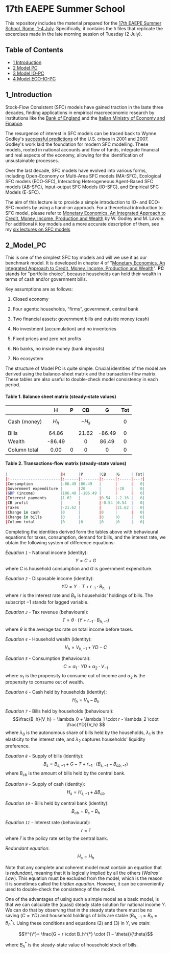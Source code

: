 # 17th EAEPE Summer School

This repository includes the material prepared for the [17th EAEPE Summer School, Rome, 1-4 July](https://eaepe.org/?page=events&side=summer_school&sub=eaepe_summer_school). Specifically, it contains the `R` files that replicate the excercises made in the late morning session of Tuesday (2 July). 

## Table of Contents

- [1 Introduction](#1_Introduction)
- [2 Model PC](#2_Model_PC)
- [3 Model IO-PC](#3_Model_IO-PC)
- [4 Model ECO-IO-PC](#3_Model_ECO-IO-PC)


## 1_Introduction

Stock-Flow Consistent (SFC) models have gained traction in the laste three decades, finding applications in empirical macroeconomic research by institutions like the [Bank of England](https://www.bankofengland.co.uk/-/media/boe/files/working-paper/2016/a-dynamic-model-of-financial-balances-for-the-uk) and the [Italian Ministry of Economy and Finance](https://www.sciencedirect.com/science/article/abs/pii/S0264999322003509).

The resurgence of interest in SFC models can be traced back to Wynne Godley's [successful predictions](https://www.levyinstitute.org/publications/seven-unsustainable-processes) of the U.S. crises in 2001 and 2007. Godley's work laid the foundation for modern SFC modelling. These models, rooted in national accounts and flow of funds, integrate financial and real aspects of the economy, allowing for the identification of unsustainable processes.

Over the last decade, SFC models have evolved into various forms, including Open-Economy or Multi-Area SFC models (MA-SFC), Ecological SFC models (ECO-SFC), Interacting Heterogeneous Agent-Based SFC models (AB-SFC), Input-output SFC Models (IO-SFC), and Empirical SFC Models (E-SFC).

The aim of this lecture is to provide a simple introduction to IO- and ECO-SFC models by using a hand-on approach. For a theoretical introduction to SFC model, please refer to [Monetary Economics. An Integrated Approach to Credit, Money, Income, Production and Wealth](https://link.springer.com/book/10.1007/978-1-137-08599-3) by W. Godley and M. Lavoie. For additional `R` toy models and a more accurate description of them, see my [six lectures on SFC models](https://github.com/marcoverpas/Six_lectures_on_sfc_models)

## 2_Model_PC

This is one of the simplest SFC toy models and will we use it as our benchmark model. It is developed in chapter 4 of "[Monetary Economics. An Integrated Approach to Credit, Money, Income, Production and Wealth](https://link.springer.com/book/10.1007/978-1-137-08599-3)". **PC** stands for "portfolio choice", because households can hold their wealth in terms of cash and/or government bills.

Key assumptions are as follows:

1. Closed economy

1. Four agents: households, “firms”, government, central bank

1. Two financial assets: government bills and outside money (cash)

1. No investment (accumulation) and no inventories

1. Fixed prices and zero net profits

1. No banks, no inside money (bank deposits)

1. No ecosystem

The structure of Model PC is quite simple. Crucial identities of the model are derived using the balance-sheet matrix and the transaction-flow matrix. These tables are also useful to double-check model consistency in each period. 

#### Table 1. Balance sheet matrix (steady-state values) 



|             |      H| P   |CB      |G       | Tot|
|:------------|:------:|:--:|:------:|:------:|:---:|
|Cash (money) |$$H_h$$ |    |$$-H_s$$|        |   0 |
|Bills        |  64.86 |    |21.62   |-86.49  |   0 |
|Wealth       | -86.49 |    |0       |86.49   |   0 |
|Column total |   0.00 |0   |0       |0       |   0 |


#### Table 2. Transactions-flow matrix (steady-state values) 

```R
|                       |H      |P       |CB    |G     | Tot|
|:----------------------|:------|:-------|:-----|:-----|---:|
|Consumption            |-86.49 |86.49   |      |      |   0|
|Government expenditure |       |20      |      |-20   |   0|
|GDP (income)           |106.49 |-106.49 |      |      |   0|
|Interest payments      |1.62   |        |0.54  |-2.16 |   0|
|CB profit              |       |        |-0.54 |0.54  |   0|
|Taxes                  |-21.62 |        |      |21.62 |   0|
|Change in cash         |0      |        |0     |      |   0|
|Change in bills        |0      |        |0     |0     |   0|
|Column total           |0      |0       |0     |0     |   0|
```

Completing the identities derived form the tables above with behavioural equations for taxes, consumption, demand for bills, and the interest rate, we obtain the following system of difference equations:

*Equation `1`* - National income (identity): 
$$Y = C + G $$
where $C$ is household consumption and $G$ is government expenditure.

*Equation `2`* - Disposable income (identity):
$$YD = Y - T + r_{-1} \cdot B_{h,-1} $$
where $r$ is the interest rate and $B_h$ is households' holdings of bills. The subscript $-1$ stands for lagged variable.

*Equation `3`* - Tax revenue (behavioural):
$$T = \theta \cdot (Y +  r_{-1} \cdot B_{h,-1} ) $$
where $\theta$ is the average tax rate on total income before taxes.

*Equation `4`* - Household wealth (identity):
$$V_h = V_{h,-1} + YD - C  $$

*Equation `5`* - Consumption (hehavioural):
$$C = \alpha_1 \cdot YD + \alpha_2 \cdot V_{-1}  $$
where $\alpha_1$ is the propensity to consume out of income and $\alpha_2$ is the propensity to consume out of wealth.

*Equation `6`* - Cash held by households (identity):
$$H_h = V_h - B_h  $$

*Equation `7`* - Bills held by households (behavioural):
$$\frac{B_h}{V_h} = \lambda_0 + \lambda_1 \cdot r - \lambda_2 \cdot \frac{YD}{V_h}  $$
where $\lambda_0$ is the autonomous share of bills held by the households, $\lambda_1$ is the elasticity to the interest rate, and $\lambda_2$ captures households' liquidity preference.

*Equation `8`* - Supply of bills (identity):
$$B_s = B_{s,-1} + G - T + r_{-1} \cdot ( B_{s,-1} - B_{cb,-1} )  $$
where $B_{cb}$ is the amount of bills held by the central bank.

*Equation `9`* - Supply of cash (identity):
$$H_s = H_{s,-1} + \Delta B_{cb} $$

*Equation `10`* - Bills held by central bank (identity):
$$B_{cb} = B_s - B_h $$

*Equation `11`* - Interest rate (behavioural):
$$r = \bar{r} $$
where $\bar{r}$ is the policy rate set by the central bank.

*Redundant equation*:
$$H_s = H_h $$

Note that any complete and coherent model must contain an equation that is *redundant*, meaning that it is logically implied by all the others (*Walras' Law*). This equation must be excluded from the model, which is the reason it is sometimes called the *hidden equation*. However, it can be conveniently used to double-check the consistency of the model.

One of the advantages of using such a simple model as a basic model, is that we can calculate the (quasi) steady state solution for national income $`Y`$. We can do that by observing that in the steady state there must be no saving ($`C=YD`$) and household holdings of bills are stable ($`B_{h,−1}=B_h=B_h^{*}`$). Using these conditions and equations (2) and (3) in $`Y`$, we otain: 

$$Y^{\*}= \frac{G + r \cdot B_h^{*} \cdot (1 − \theta)}{\theta}$$

where $`B_h^{*}`$ is the steady-state value of household stock of bills.
